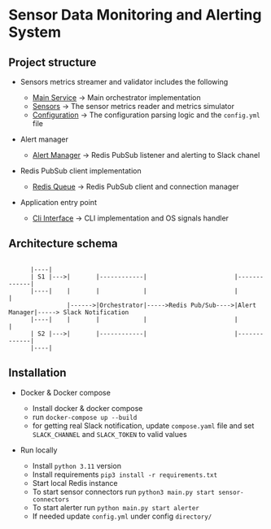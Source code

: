 # Sensor Data Monitoring and Alerting System

## Project structure 

* Sensors metrics streamer and validator includes the following 
  * [Main Service](main_service) -> Main orchestrator implementation 
  * [Sensors](sensors) -> The sensor metrics reader and metrics simulator
  * [Configuration](config) -> The configuration parsing logic and the `config.yml` file

* Alert manager 
  * [Alert Manager](alert_service) -> Redis PubSub listener and alerting to Slack chanel
 
* Redis PubSub client implementation 
  * [Redis Queue](queue_impl) -> Redis PubSub client and connection manager
 
* Application entry point
  * [Cli Interface](main.py) -> CLI implementation and OS signals handler

## Architecture schema
```

      |----|
      | S1 |--->|       |------------|                        |-------------|
      |----|    |       |            |                        |             |
                |------>|Orchestrator|----->Redis Pub/Sub---->|Alert Manager|-----> Slack Notification
      |----|    |       |            |                        |             |
      | S2 |--->|       |------------|                        |-------------|
      |----|
```

## Installation
* Docker & Docker compose
  * Install docker & docker compose 
  * run `docker-compose up --build`
  * for getting real Slack notification, update `compose.yaml` file and set `SLACK_CHANNEL` and `SLACK_TOKEN` to valid values   
 
* Run locally 
  * Install `python 3.11` version 
  * Install requirements `pip3 install -r requirements.txt`
  * Start local Redis instance
  * To start sensor connectors run `python3 main.py start sensor-connectors`
  * To start alerter run `python main.py start alerter`
  * If needed update `config.yml` under config `directory/` 